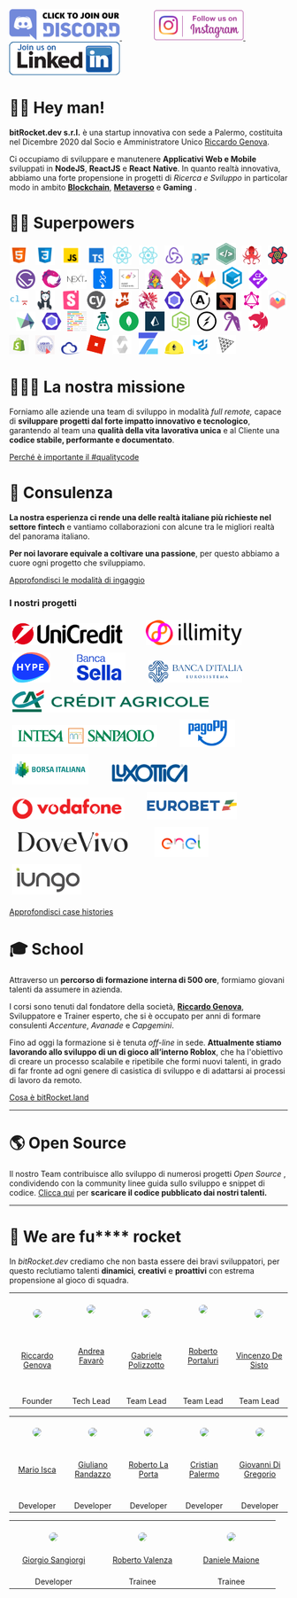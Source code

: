 <a href="https://discord.gg/EhwCjs5r5u" target="_blank">
<img src="/assets/images/join-discord.png" width=200px alt='Join Discord Server' title='Join Discord Server'>
</a> &nbsp;&nbsp;&nbsp;&nbsp;&nbsp;&nbsp;
<a href='https://www.instagram.com/bitrocket.dev/' target="_blank" rel="noopener">
<img style='margin-left: 30px' src="/assets/images/follow-us-on-instagram.png" height=54px alt='Follow Us On Instagram' title='Follow Us On Instagram'>
</a> &nbsp;&nbsp;&nbsp;&nbsp;&nbsp;&nbsp;
<a href="https://it.linkedin.com/company/bitrocketdev" target="_blank">
<img src="/assets/images/linkedin-follow-button-removebg-preview.png" width=200px height=60x alt="Follow Us On Linkedin" title="Follow Us On Linkedin"> 
</a>

# 👊🏾 Hey man!

**bitRocket.dev s.r.l.** è una startup innovativa con sede a Palermo, costituita nel Dicembre 2020 dal Socio e Amministratore Unico [Riccardo Genova](https://github.com/riccardogenova-bitrocketdev).

Ci occupiamo di sviluppare e manutenere **Applicativi Web e Mobile** sviluppati in **NodeJS**, **ReactJS** e **React** **Native**. In quanto realtà innovativa, abbiamo una forte propensione in progetti di _Ricerca e Sviluppo_ in particolar modo in ambito **[Blockchain](https://github.com/bitRocket-dev/.github/blob/main/pages/BLOCKCHAIN.md)**, **[Metaverso](https://github.com/bitRocket-dev/.github/blob/main/pages/METAVERSE.md)** e **Gaming** .

# 💪🏻 Superpowers

<p><img  src="/assets/stack/html.svg" width=35px alt='Html' title='Html'>&nbsp;&nbsp;&nbsp;<img  src="/assets/stack/css.svg" width=35px alt='Css' title='Css'>&nbsp;&nbsp;&nbsp;<img  src="/assets/stack/javascript.svg" width=35px alt='Javascript' title='Javascript'>&nbsp;&nbsp;&nbsp;<img  src="/assets/stack/typescript.svg" width=35px alt='Typescript' title='Typescript'>&nbsp;&nbsp;&nbsp;<img  src="/assets/stack/reactjs.svg" width=35px alt='Reactjs' title='Reactjs'>&nbsp;&nbsp;&nbsp;<img  src="/assets/stack/reactnative.svg" width=35px alt='Reactnative' title='Reactnative'>&nbsp;&nbsp;&nbsp;<img  src="/assets/stack/redux.svg" width=35px alt='Redux' title='Redux'>&nbsp;&nbsp;&nbsp;<img  src="/assets/stack/redux-form.jpeg" width=35px alt='Redux form' title='Redux form'>&nbsp;&nbsp;&nbsp;<img  src="/assets/stack/nativebase.jpeg" width=35px alt='Nativebase' title='Nativebase'>&nbsp;&nbsp;&nbsp;<img  src="/assets/stack/react-testing-library.png" width=35px alt='React testing library' title='React testing library'>&nbsp;&nbsp;&nbsp;<img  src="/assets/stack/react-query.svg" width=35px alt='React query' title='React query'>&nbsp;&nbsp;&nbsp;<img  src="/assets/stack/gatsby.svg" width=35px alt='Gatsby' title='Gatsby'>&nbsp;&nbsp;&nbsp;<img  src="/assets/stack/rxjs.svg" width=35px alt='Rxjs' title='Rxjs'>&nbsp;&nbsp;&nbsp;<img  src="/assets/stack/nextjs.svg" width=35px alt='NextJs' title='NextJs'>&nbsp;&nbsp;&nbsp;<img  src="/assets/stack/recoil.png" width=35px alt='Recoil' title='Recoil'>&nbsp;&nbsp;&nbsp;<img  src="/assets/stack/styled-components.png" width=35px alt='Styled components' title='Styled-components'>&nbsp;&nbsp;&nbsp;<img  src="/assets/stack/emotionjs.png" width=35px alt='Emotionjs' title='Emotionjs'>&nbsp;&nbsp;&nbsp;<img  src="/assets/stack/git.png" width=35px alt='Git' title='Git'>&nbsp;&nbsp;&nbsp;<img  src="/assets/stack/gitlab.webp" width=35px alt='Gitlab' title='Gitlab'>&nbsp;&nbsp;&nbsp;<img  src="/assets/stack/gitpod.png" width=35px alt='Gitpod' title='Gitpod'>&nbsp;&nbsp;&nbsp;<img  src="/assets/stack/commitizen.png" width=35px alt='Commitizen' title='Commitizen'>&nbsp;&nbsp;&nbsp;<img  src="/assets/stack/commitlint.svg" width=35px alt='Commitlint' title='Commitlint'>&nbsp;&nbsp;&nbsp;<img  src="/assets/stack/husky.svg" width=35px alt='Husky' title='Husky'>&nbsp;&nbsp;&nbsp;<img  src="/assets/stack/storybook.svg" width=35px alt='Storybook' title='Storybook'>&nbsp;&nbsp;&nbsp;<img  src="/assets/stack/cypress.svg" width=35px alt='Cypress' title='Cypress'>&nbsp;&nbsp;&nbsp;<img  src="/assets/stack/jest.svg" width=35px alt='Jest' title='Jest'>&nbsp;&nbsp;&nbsp;<img  src="/assets/stack/lerna.png" width=35px alt='Lerna' title='Lerna'>&nbsp;&nbsp;&nbsp;<img  src="/assets/stack/eslint.svg" width=35px alt='Eslint' title='Eslint'>&nbsp;&nbsp;&nbsp;<img  src="/assets/stack/apollographql.svg" width=35px alt='Apollo Graph' title='Apollo Graph'>&nbsp;&nbsp;&nbsp;<img  src="/assets/stack/mswjs.png" width=35px alt='Mswjs' title='Mswjs'>&nbsp;&nbsp;&nbsp;<img  src="/assets/stack/graphql.svg" width=35px alt='Graphql' title='Graphql'>&nbsp;&nbsp;&nbsp;<img  src="/assets/stack/chartjs.png" width=35px alt='ChartJS' title='ChartJS'>&nbsp;&nbsp;&nbsp;<img  src="/assets/stack/highcharts.svg" width=35px alt='Highcharts' title='Highcharts'>&nbsp;&nbsp;&nbsp;<img  src="/assets/stack/eslint.svg" width=35px alt='Eslint' title='Eslint'>&nbsp;&nbsp;&nbsp;<img  src="/assets/stack/prettier.svg" width=35px alt='Prettier' title='Prettier'>&nbsp;&nbsp;&nbsp;<img  src="/assets/stack/i18next.png" width=35px alt='I18next' title='I18next'>&nbsp;&nbsp;&nbsp;<img  src="/assets/stack/mongodb.svg" width=35px alt='Mongodb' title='Mongodb'>&nbsp;&nbsp;&nbsp;<img  src="/assets/stack/prismajs.png" width=35px alt='Prismajs' title='Prismajs'>&nbsp;&nbsp;&nbsp;<img  src="/assets/stack/nodejs.svg" width=35px alt='Nodejs' title='Nodejs'>&nbsp;&nbsp;&nbsp;<img  src="/assets/stack/socket-io.svg" width=35px alt='Socket io' title='Socket io'>&nbsp;&nbsp;&nbsp;<img  src="/assets/stack/ramdajs.png" width=35px alt='Ramdajs' title='Ramdajs'>&nbsp;&nbsp;&nbsp;<img  src="/assets/stack/nestjs.svg" width=35px alt='Nestjs' title='Nestjs'>&nbsp;&nbsp;&nbsp;<img  src="/assets/stack/shopify.png" width=35px alt='Shopify' title='Shopify'>&nbsp;&nbsp;&nbsp;<img  src="/assets/stack/liquid.png" width=35px alt='Liquid' title='Liquid'>&nbsp;&nbsp;&nbsp;<img  src="/assets/stack/ethers.png" width=35px alt='Ethers' title='Ethers'>&nbsp;&nbsp;&nbsp;<img  src="/assets/stack/roblox.webp" width=35px alt='Roblox' title='Roblox'>&nbsp;&nbsp;&nbsp;<img  src="/assets/stack/solidity.svg" width=35px alt='Solidity' title='Solidity'>&nbsp;&nbsp;&nbsp;<img  src="/assets/stack/openzeppelin.png" width=35px alt='Openzeppelin' title='Openzeppelin'>&nbsp;&nbsp;&nbsp;<img  src="/assets/stack/hardhat.png" width=35px alt='Hardhat' title='Hardhat'>&nbsp;&nbsp;&nbsp;<img  src="/assets/stack/material-ui.png" width=35px alt='Material ui' title='Material ui'>&nbsp;&nbsp;&nbsp;<img  src="/assets/stack/threejs.png" width=35px alt='Threejs' title='Threejs'></p>

# 🧑🏽‍🚀 La nostra missione

Forniamo alle aziende una team di sviluppo in modalità _full remote,_ capace di **sviluppare progetti dal forte impatto innovativo e tecnologico**, garantendo al team una **qualità della vita lavorativa unica** e al Cliente una **codice stabile, performante e documentato**.

[Perché è importante il #qualitycode](https://github.com/bitRocket-dev/.github/blob/main/pages/WHY_BITROCKET-DEV.md)

# 👔 Consulenza

**La nostra esperienza ci rende una delle realtà italiane più richieste nel settore fintech** e vantiamo collaborazioni con alcune tra le migliori realtà del panorama italiano.

**Per noi lavorare equivale a coltivare una passione**, per questo abbiamo a cuore ogni progetto che sviluppiamo.

[Approfondisci le modalità di ingaggio](https://github.com/bitRocket-dev/.github/blob/main/pages/ABOUT.md)

### I nostri progetti

<img src="https://github.com/bitRocket-dev/.github/blob/main/assets/clients/unicredit_logo.png" style=padding:5px height=40px alt='Unicredit' title='Unicredit'> &nbsp;&nbsp;&nbsp;&nbsp;&nbsp;&nbsp; <img src="https://github.com/bitRocket-dev/.github/blob/main/assets/clients/illimiti_logo.png" style=padding:5px height=45px alt='Illimity Bank' title='Illimity Bank'> &nbsp;&nbsp;&nbsp;&nbsp;&nbsp;&nbsp; <img src="https://github.com/bitRocket-dev/.github/blob/main/assets/clients/hype_logo.png" style=padding:5px height=55px alt='Hype' title='Hype'> &nbsp;&nbsp;&nbsp;&nbsp;&nbsp;&nbsp; <img src="https://github.com/bitRocket-dev/.github/blob/main/assets/clients/bancasella_logo.png" style=padding:5px height=55px  alt='Banca Sella' title='Banca Sella'> &nbsp;&nbsp;&nbsp;&nbsp;&nbsp;&nbsp; <img src="https://github.com/bitRocket-dev/.github/blob/main/assets/clients/bancaditalia_logo.png" style=padding:5px height=40px alt='Banca dItalia' title='Banca dItalia'> &nbsp;&nbsp;&nbsp;&nbsp;&nbsp;&nbsp; <img src="https://github.com/bitRocket-dev/.github/blob/main/assets/clients/creditagricole_logo.png" style=padding:5px height=40px alt='Crédit Agricole' title='Crédit Agricole'> &nbsp;&nbsp;&nbsp;&nbsp;&nbsp;&nbsp; <img src="https://github.com/bitRocket-dev/.github/blob/main/assets/clients/bancaintesa_logo.png" style=padding:5px height=40px alt='Banca Intesa' title='Banca Intesa'> &nbsp;&nbsp;&nbsp;&nbsp;&nbsp;&nbsp; <img src="https://github.com/bitRocket-dev/.github/blob/main/assets/clients/pagopa_logo.png" style=padding:5px height=50px alt='PagoPA' title='PagoPA'> &nbsp;&nbsp;&nbsp;&nbsp;&nbsp;&nbsp; <img src="https://github.com/bitRocket-dev/.github/blob/main/assets/clients/borsaitaliana_logo.png" height=55px style=padding:5px  alt='Borsa Italiana' title='Borsa Italiana'> &nbsp;&nbsp;&nbsp;&nbsp;&nbsp;&nbsp; <img src="https://github.com/bitRocket-dev/.github/blob/main/assets/clients/luxottica_logo.png" style=padding:5px height=40px alt='Luxottica' title='Luxottica'> &nbsp;&nbsp;&nbsp;&nbsp;&nbsp;&nbsp; <img src="https://github.com/bitRocket-dev/.github/blob/main/assets/clients/vodafone_logo.png" style=padding:5px height=40px alt='Vodafone' title='Vodafone'> &nbsp;&nbsp;&nbsp;&nbsp;&nbsp;&nbsp; <img src="https://github.com/bitRocket-dev/.github/blob/main/assets/clients/eurobet_logo.png" height=50px style=padding:5px  alt='Eurobet' title='Eurobet'> &nbsp;&nbsp;&nbsp;&nbsp;&nbsp;&nbsp; <img src="https://github.com/bitRocket-dev/.github/blob/main/assets/clients/dovevivo_logo.png" height=35px style=padding:15px margin-top:5px alt='DoveVivo' title='DoveVivo' > &nbsp;&nbsp;&nbsp;&nbsp;&nbsp; <img src="https://github.com/bitRocket-dev/.github/blob/main/assets/clients/enel_logo.png" style=padding:5px height=55px  alt='Enel' title='Enel'> &nbsp;&nbsp;&nbsp;&nbsp;&nbsp; <img src="https://github.com/bitRocket-dev/.github/blob/main/assets/clients/iungo_logo.png" style=padding:5px height=55px  alt='Iungo' title='Iungo'>

[Approfondisci case histories](https://github.com/bitRocket-dev/.github/blob/main/pages/CASE_HISTORY.md)

# 🎓 School

Attraverso un **percorso di formazione interna di 500 ore**, formiamo giovani talenti da assumere in azienda.

I corsi sono tenuti dal fondatore della società, **[Riccardo Genova](https://github.com/riccardogenova-bitrocketdev)**, Sviluppatore e Trainer esperto, che si è occupato per anni di formare consulenti _Accenture_, _Avanade_ e _Capgemini_.

Fino ad oggi la formazione si è tenuta _off-line_ in sede. **Attualmente stiamo lavorando allo sviluppo di un di gioco all’interno Roblox**, che ha l'obiettivo di creare un processo scalabile e ripetibile che formi nuovi talenti, in grado di far fronte ad ogni genere di casistica di sviluppo e di adattarsi ai processi di lavoro da remoto.

[Cosa è bitRocket.land](https://github.com/bitRocket-dev/.github/blob/main/projects/BITROCKET_LAND.md)

---

# 🌎 Open Source

Il nostro Team contribuisce allo sviluppo di numerosi progetti _Open Source_ , condividendo con la community linee guida sullo sviluppo e snippet di codice. [Clicca qui](https://github.com/bitRocket-dev/.github/blob/main/pages/OPEN_SOURCE.md) per **scaricare il codice pubblicato dai nostri talenti.**

---

# 🚀 We are fu\*\*\*\* rocket

In _bitRocket.dev_ crediamo che non basta essere dei bravi sviluppatori, per questo reclutiamo talenti **dinamici**, **creativi** e **proattivi** con estrema propensione al gioco di squadra.


  <table>
  <tr>
      <th align="center"><span>&nbsp;&nbsp;&nbsp;&nbsp;&nbsp;&nbsp;&nbsp;</span><br>
      <img src="https://github.com/riccardogenova-bitrocketdev.png" width="90px" style="border-radius: 50px"><br>
      <span>&nbsp;&nbsp;&nbsp;&nbsp;&nbsp;&nbsp;&nbsp;</span>
      <span>&nbsp;&nbsp;&nbsp;&nbsp;&nbsp;&nbsp;&nbsp;</span>
      <span>&nbsp;&nbsp;&nbsp;&nbsp;&nbsp;&nbsp;&nbsp;</span>
      <span>&nbsp;&nbsp;&nbsp;&nbsp;&nbsp;&nbsp;&nbsp;</span>
      <span>&nbsp;&nbsp;&nbsp;&nbsp;&nbsp;&nbsp;&nbsp;</span>
    </th>
    <th align="center"><span>&nbsp;&nbsp;&nbsp;&nbsp;&nbsp;&nbsp;&nbsp;</span>
      <br><img src="https://github.com/andreafavaro-bitrocketdev.png" width="90px" style="border-radius: 50px"><br>
      <span>&nbsp;&nbsp;&nbsp;&nbsp;&nbsp;&nbsp;&nbsp;</span>
      <span>&nbsp;&nbsp;&nbsp;&nbsp;&nbsp;&nbsp;&nbsp;</span>
      <span>&nbsp;&nbsp;&nbsp;&nbsp;&nbsp;&nbsp;&nbsp;</span>
      <span>&nbsp;&nbsp;&nbsp;&nbsp;&nbsp;&nbsp;&nbsp;</span>
      <span>&nbsp;&nbsp;&nbsp;&nbsp;&nbsp;&nbsp;&nbsp;</span>
    </th>
    <th align="center"><span>&nbsp;&nbsp;&nbsp;&nbsp;&nbsp;&nbsp;&nbsp;</span><br>
      <img src="https://github.com/gabrielepolizzotto-bitrocketdev.png" width="90px" style="border-radius: 50px"><br>
      <span>&nbsp;&nbsp;&nbsp;&nbsp;&nbsp;&nbsp;&nbsp;</span>
      <span>&nbsp;&nbsp;&nbsp;&nbsp;&nbsp;&nbsp;&nbsp;</span>
      <span>&nbsp;&nbsp;&nbsp;&nbsp;&nbsp;&nbsp;&nbsp;</span>
      <span>&nbsp;&nbsp;&nbsp;&nbsp;&nbsp;&nbsp;&nbsp;</span>
      <span>&nbsp;&nbsp;&nbsp;&nbsp;&nbsp;&nbsp;&nbsp;</span>
    </th>
    <th align="center"><span>&nbsp;&nbsp;&nbsp;&nbsp;&nbsp;&nbsp;&nbsp;</span>
      <br><img src="https://github.com/robertoportaluri-bitrocketdev.png" width="90px" style="border-radius: 50px"><br>
      <span>&nbsp;&nbsp;&nbsp;&nbsp;&nbsp;&nbsp;&nbsp;</span>
      <span>&nbsp;&nbsp;&nbsp;&nbsp;&nbsp;&nbsp;&nbsp;</span>
      <span>&nbsp;&nbsp;&nbsp;&nbsp;&nbsp;&nbsp;&nbsp;</span>
      <span>&nbsp;&nbsp;&nbsp;&nbsp;&nbsp;&nbsp;&nbsp;</span>
      <span>&nbsp;&nbsp;&nbsp;&nbsp;&nbsp;&nbsp;&nbsp;</span>
    </th>
    <th align="center"><span>&nbsp;&nbsp;&nbsp;&nbsp;&nbsp;&nbsp;&nbsp;</span>
      <br><img src="https://github.com/vincenzodesisto-bitrocketdev.png" width="90px" style="border-radius: 50px"><br>
      <span>&nbsp;&nbsp;&nbsp;&nbsp;&nbsp;&nbsp;&nbsp;</span>
      <span>&nbsp;&nbsp;&nbsp;&nbsp;&nbsp;&nbsp;&nbsp;</span>
      <span>&nbsp;&nbsp;&nbsp;&nbsp;&nbsp;&nbsp;&nbsp;</span>
      <span>&nbsp;&nbsp;&nbsp;&nbsp;&nbsp;&nbsp;&nbsp;</span>
      <span>&nbsp;&nbsp;&nbsp;&nbsp;&nbsp;&nbsp;&nbsp;</span>
    </th>
  </tr>
    <tr>
      <td align="center"><a href="https://github.com/riccardogenova-bitrocketdev">Riccardo Genova</a> <br>
      <span>&nbsp;&nbsp;&nbsp;&nbsp;&nbsp;&nbsp;&nbsp;</span>
      <span>&nbsp;&nbsp;&nbsp;&nbsp;&nbsp;&nbsp;&nbsp;</span>
      <span>&nbsp;&nbsp;&nbsp;&nbsp;&nbsp;&nbsp;&nbsp;</span>
      <span>&nbsp;&nbsp;&nbsp;&nbsp;&nbsp;&nbsp;&nbsp;</span>
      <span>&nbsp;&nbsp;&nbsp;&nbsp;&nbsp;&nbsp;&nbsp;</span>
      </td>
    <td align="center"><a href="https://github.com/bitRocket-dev/.github/blob/main/cv/ANDREA_CV.MD">Andrea Favarò</a><br>
      <span>&nbsp;&nbsp;&nbsp;&nbsp;&nbsp;&nbsp;&nbsp;</span>
      <span>&nbsp;&nbsp;&nbsp;&nbsp;&nbsp;&nbsp;&nbsp;</span>
      <span>&nbsp;&nbsp;&nbsp;&nbsp;&nbsp;&nbsp;&nbsp;</span>
      <span>&nbsp;&nbsp;&nbsp;&nbsp;&nbsp;&nbsp;&nbsp;</span>
      <span>&nbsp;&nbsp;&nbsp;&nbsp;&nbsp;&nbsp;&nbsp;</span>
      </td>
    <td align="center"><a href="https://github.com/bitRocket-dev/.github/blob/main/cv/GABRIELE_CV.md">Gabriele Polizzotto</a><br>
      <span>&nbsp;&nbsp;&nbsp;&nbsp;&nbsp;&nbsp;&nbsp;</span>
      <span>&nbsp;&nbsp;&nbsp;&nbsp;&nbsp;&nbsp;&nbsp;</span>
      <span>&nbsp;&nbsp;&nbsp;&nbsp;&nbsp;&nbsp;&nbsp;</span>
      <span>&nbsp;&nbsp;&nbsp;&nbsp;&nbsp;&nbsp;&nbsp;</span>
      <span>&nbsp;&nbsp;&nbsp;&nbsp;&nbsp;&nbsp;&nbsp;</span>
      </td>
    <td align="center"><a href="https://github.com/bitRocket-dev/.github/blob/main/cv/ROBERTO_P_CV.md">Roberto Portaluri</a><br>
      <span>&nbsp;&nbsp;&nbsp;&nbsp;&nbsp;&nbsp;&nbsp;</span>
      <span>&nbsp;&nbsp;&nbsp;&nbsp;&nbsp;&nbsp;&nbsp;</span>
      <span>&nbsp;&nbsp;&nbsp;&nbsp;&nbsp;&nbsp;&nbsp;</span>
      <span>&nbsp;&nbsp;&nbsp;&nbsp;&nbsp;&nbsp;&nbsp;</span>
      <span>&nbsp;&nbsp;&nbsp;&nbsp;&nbsp;&nbsp;&nbsp;</span>
      </td>
    <td align="center"><a href="https://github.com/bitRocket-dev/.github/blob/main/cv/VINCENZO_CV.md">Vincenzo De Sisto</a><br>
      <span>&nbsp;&nbsp;&nbsp;&nbsp;&nbsp;&nbsp;&nbsp;</span>
      <span>&nbsp;&nbsp;&nbsp;&nbsp;&nbsp;&nbsp;&nbsp;</span>
      <span>&nbsp;&nbsp;&nbsp;&nbsp;&nbsp;&nbsp;&nbsp;</span>
      <span>&nbsp;&nbsp;&nbsp;&nbsp;&nbsp;&nbsp;&nbsp;</span>
      <span>&nbsp;&nbsp;&nbsp;&nbsp;&nbsp;&nbsp;&nbsp;</span>
      </td>
  </tr>
    <tr>
    <td align="center">Founder</td>
    <td align="center">Tech Lead</td>
    <td align="center">Team Lead</td>
    <td align="center">Team Lead</td>
    <td align="center">Team Lead</td>
  </tr>
  </table>
    <table>
  <tr>
      <th align="center"><span>&nbsp;&nbsp;&nbsp;&nbsp;&nbsp;&nbsp;&nbsp;</span><br>
      <img src="https://github.com/marioisca-bitrocketdev.png" width="90px" style="border-radius: 90px"><br>
      <span>&nbsp;&nbsp;&nbsp;&nbsp;&nbsp;&nbsp;&nbsp;</span>
      <span>&nbsp;&nbsp;&nbsp;&nbsp;&nbsp;&nbsp;&nbsp;</span>
      <span>&nbsp;&nbsp;&nbsp;&nbsp;&nbsp;&nbsp;&nbsp;</span>
      <span>&nbsp;&nbsp;&nbsp;&nbsp;&nbsp;&nbsp;&nbsp;</span>
      <span>&nbsp;&nbsp;&nbsp;&nbsp;&nbsp;&nbsp;&nbsp;</span>
    </th>
    <th align="center"><span>&nbsp;&nbsp;&nbsp;&nbsp;&nbsp;&nbsp;&nbsp;</span><br>
      <img src="https://github.com/giulianorandazzo-bitrocketdev.png" width="90px" style="border-radius: 90px"><br>
      <span>&nbsp;&nbsp;&nbsp;&nbsp;&nbsp;&nbsp;&nbsp;</span>
      <span>&nbsp;&nbsp;&nbsp;&nbsp;&nbsp;&nbsp;&nbsp;</span>
      <span>&nbsp;&nbsp;&nbsp;&nbsp;&nbsp;&nbsp;&nbsp;</span>
      <span>&nbsp;&nbsp;&nbsp;&nbsp;&nbsp;&nbsp;&nbsp;</span>
      <span>&nbsp;&nbsp;&nbsp;&nbsp;&nbsp;&nbsp;&nbsp;</span>
    </th>
    <th align="center"><span>&nbsp;&nbsp;&nbsp;&nbsp;&nbsp;&nbsp;&nbsp;</span><br>
      <img src="https://github.com/robertolaporta-bitrocketdev.png" width="90px" style="border-radius: 90px"><br>
      <span>&nbsp;&nbsp;&nbsp;&nbsp;&nbsp;&nbsp;&nbsp;</span>
      <span>&nbsp;&nbsp;&nbsp;&nbsp;&nbsp;&nbsp;&nbsp;</span>
      <span>&nbsp;&nbsp;&nbsp;&nbsp;&nbsp;&nbsp;&nbsp;</span>
      <span>&nbsp;&nbsp;&nbsp;&nbsp;&nbsp;&nbsp;&nbsp;</span>
      <span>&nbsp;&nbsp;&nbsp;&nbsp;&nbsp;&nbsp;&nbsp;</span>
    </th>
    <th align="center"><span>&nbsp;&nbsp;&nbsp;&nbsp;&nbsp;&nbsp;&nbsp;</span><br>
      <img src="https://github.com/cristianpalermo-bitrocketdev.png" width="90px" style="border-radius: 50px"><br>
      <span>&nbsp;&nbsp;&nbsp;&nbsp;&nbsp;&nbsp;&nbsp;</span>
      <span>&nbsp;&nbsp;&nbsp;&nbsp;&nbsp;&nbsp;&nbsp;</span>
      <span>&nbsp;&nbsp;&nbsp;&nbsp;&nbsp;&nbsp;&nbsp;</span>
      <span>&nbsp;&nbsp;&nbsp;&nbsp;&nbsp;&nbsp;&nbsp;</span>
      <span>&nbsp;&nbsp;&nbsp;&nbsp;&nbsp;&nbsp;&nbsp;</span>
    </th>
    <th align="center"><span>&nbsp;&nbsp;&nbsp;&nbsp;&nbsp;&nbsp;&nbsp;</span><br>
      <img src="https://github.com/giovannidigregorio-bitrocketdev.png" width="90px" style="border-radius: 50px"><br>
      <span>&nbsp;&nbsp;&nbsp;&nbsp;&nbsp;&nbsp;&nbsp;</span>
      <span>&nbsp;&nbsp;&nbsp;&nbsp;&nbsp;&nbsp;&nbsp;</span>
      <span>&nbsp;&nbsp;&nbsp;&nbsp;&nbsp;&nbsp;&nbsp;</span>
      <span>&nbsp;&nbsp;&nbsp;&nbsp;&nbsp;&nbsp;&nbsp;</span>
      <span>&nbsp;&nbsp;&nbsp;&nbsp;&nbsp;&nbsp;&nbsp;</span>
    </th>
  </tr>
    <tr>
    <td align="center"><a href="https://github.com/bitRocket-dev/.github/blob/main/cv/MARIO_CV.md">Mario Isca</a> <br>
      <span>&nbsp;&nbsp;&nbsp;&nbsp;&nbsp;&nbsp;&nbsp;</span>
      <span>&nbsp;&nbsp;&nbsp;&nbsp;&nbsp;&nbsp;&nbsp;</span>
      <span>&nbsp;&nbsp;&nbsp;&nbsp;&nbsp;&nbsp;&nbsp;</span>
      <span>&nbsp;&nbsp;&nbsp;&nbsp;&nbsp;&nbsp;&nbsp;</span>
      <span>&nbsp;&nbsp;&nbsp;&nbsp;&nbsp;&nbsp;&nbsp;</span>
      </td>
    <td align="center"><a href="https://github.com/bitRocket-dev/.github/blob/main/cv/GIULIANO_CV.md">Giuliano Randazzo</a><br>
      <span>&nbsp;&nbsp;&nbsp;&nbsp;&nbsp;&nbsp;&nbsp;</span>
      <span>&nbsp;&nbsp;&nbsp;&nbsp;&nbsp;&nbsp;&nbsp;</span>
      <span>&nbsp;&nbsp;&nbsp;&nbsp;&nbsp;&nbsp;&nbsp;</span>
      <span>&nbsp;&nbsp;&nbsp;&nbsp;&nbsp;&nbsp;&nbsp;</span>
      <span>&nbsp;&nbsp;&nbsp;&nbsp;&nbsp;&nbsp;&nbsp;</span>
      </td>
    <td align="center"><a href="https://github.com/bitRocket-dev/.github/blob/main/cv/ROBERTO_L_CV.md">Roberto La Porta</a><br>
      <span>&nbsp;&nbsp;&nbsp;&nbsp;&nbsp;&nbsp;&nbsp;</span>
      <span>&nbsp;&nbsp;&nbsp;&nbsp;&nbsp;&nbsp;&nbsp;</span>
      <span>&nbsp;&nbsp;&nbsp;&nbsp;&nbsp;&nbsp;&nbsp;</span>
      <span>&nbsp;&nbsp;&nbsp;&nbsp;&nbsp;&nbsp;&nbsp;</span>
      <span>&nbsp;&nbsp;&nbsp;&nbsp;&nbsp;&nbsp;&nbsp;</span>
      </td>
    <td align="center"><a href="https://github.com/bitRocket-dev/.github/blob/main/cv/CRISTIAN_CV.md">Cristian Palermo</a><br>
      <span>&nbsp;&nbsp;&nbsp;&nbsp;&nbsp;&nbsp;&nbsp;</span>
      <span>&nbsp;&nbsp;&nbsp;&nbsp;&nbsp;&nbsp;&nbsp;</span>
      <span>&nbsp;&nbsp;&nbsp;&nbsp;&nbsp;&nbsp;&nbsp;</span>
      <span>&nbsp;&nbsp;&nbsp;&nbsp;&nbsp;&nbsp;&nbsp;</span>
      <span>&nbsp;&nbsp;&nbsp;&nbsp;&nbsp;&nbsp;&nbsp;</span>
      </td>
    <td align="center"><a href="https://github.com/bitRocket-dev/.github/blob/main/cv/GIOVANNI_CV.md">Giovanni Di Gregorio</a><br>
      <span>&nbsp;&nbsp;&nbsp;&nbsp;&nbsp;&nbsp;&nbsp;</span>
      <span>&nbsp;&nbsp;&nbsp;&nbsp;&nbsp;&nbsp;&nbsp;</span>
      <span>&nbsp;&nbsp;&nbsp;&nbsp;&nbsp;&nbsp;&nbsp;</span>
      <span>&nbsp;&nbsp;&nbsp;&nbsp;&nbsp;&nbsp;&nbsp;</span>
      <span>&nbsp;&nbsp;&nbsp;&nbsp;&nbsp;&nbsp;&nbsp;</span>
      </td>
  </tr>
    <tr>
    <td align="center">Developer</td>
    <td align="center">Developer</td>
    <td align="center">Developer</td>
    <td align="center">Developer</td>
    <td align="center">Developer</td>
  </tr>
  </table>
    <table>
  <tr>
      <th align="center"><span>&nbsp;&nbsp;&nbsp;&nbsp;&nbsp;&nbsp;&nbsp;</span>
        <br><img src="https://github.com/giorgiosangiorgi-bitrocketdev.png" width="90px" style="border-radius: 50px"><br>
      <span>&nbsp;&nbsp;&nbsp;&nbsp;&nbsp;&nbsp;&nbsp;</span>
      <span>&nbsp;&nbsp;&nbsp;&nbsp;&nbsp;&nbsp;&nbsp;</span>
      <span>&nbsp;&nbsp;&nbsp;&nbsp;&nbsp;&nbsp;&nbsp;</span>
      <span>&nbsp;&nbsp;&nbsp;&nbsp;&nbsp;&nbsp;&nbsp;</span>
      <span>&nbsp;&nbsp;&nbsp;&nbsp;&nbsp;&nbsp;&nbsp;</span>
    </th>
    <th align="center"><span>&nbsp;&nbsp;&nbsp;&nbsp;&nbsp;&nbsp;&nbsp;</span><br>
      <img src="https://github.com/robertovalenza-bitrocketdev.png" width="90px" style="border-radius: 50px"><br>
      <span>&nbsp;&nbsp;&nbsp;&nbsp;&nbsp;&nbsp;&nbsp;</span>
      <span>&nbsp;&nbsp;&nbsp;&nbsp;&nbsp;&nbsp;&nbsp;</span>
      <span>&nbsp;&nbsp;&nbsp;&nbsp;&nbsp;&nbsp;&nbsp;</span>
      <span>&nbsp;&nbsp;&nbsp;&nbsp;&nbsp;&nbsp;&nbsp;</span>
      <span>&nbsp;&nbsp;&nbsp;&nbsp;&nbsp;&nbsp;&nbsp;</span>
    </th>
    <th align="center"><span>&nbsp;&nbsp;&nbsp;&nbsp;&nbsp;&nbsp;&nbsp;</span>
      <br><img src="https://github.com/danielemaione-bitrocketdev.png" width="90px" style="border-radius: 50px"><br>
      <span>&nbsp;&nbsp;&nbsp;&nbsp;&nbsp;&nbsp;&nbsp;</span>
      <span>&nbsp;&nbsp;&nbsp;&nbsp;&nbsp;&nbsp;&nbsp;</span>
      <span>&nbsp;&nbsp;&nbsp;&nbsp;&nbsp;&nbsp;&nbsp;</span>
      <span>&nbsp;&nbsp;&nbsp;&nbsp;&nbsp;&nbsp;&nbsp;</span>
      <span>&nbsp;&nbsp;&nbsp;&nbsp;&nbsp;&nbsp;&nbsp;</span>
    </th>
  </tr>
    <tr>
    <td align="center"><a href="https://github.com/bitRocket-dev/.github/blob/main/cv/GIORGIO_CV.md">Giorgio Sangiorgi</a><br>
      <span>&nbsp;&nbsp;&nbsp;&nbsp;&nbsp;&nbsp;&nbsp;</span>
      <span>&nbsp;&nbsp;&nbsp;&nbsp;&nbsp;&nbsp;&nbsp;</span>
      <span>&nbsp;&nbsp;&nbsp;&nbsp;&nbsp;&nbsp;&nbsp;</span>
      <span>&nbsp;&nbsp;&nbsp;&nbsp;&nbsp;&nbsp;&nbsp;</span>
      <span>&nbsp;&nbsp;&nbsp;&nbsp;&nbsp;&nbsp;&nbsp;</span>
      </td>
      <td align="center"><a href="/">Roberto Valenza</a><br>
      <span>&nbsp;&nbsp;&nbsp;&nbsp;&nbsp;&nbsp;&nbsp;</span>
      <span>&nbsp;&nbsp;&nbsp;&nbsp;&nbsp;&nbsp;&nbsp;</span>
      <span>&nbsp;&nbsp;&nbsp;&nbsp;&nbsp;&nbsp;&nbsp;</span>
      <span>&nbsp;&nbsp;&nbsp;&nbsp;&nbsp;&nbsp;&nbsp;</span>
      <span>&nbsp;&nbsp;&nbsp;&nbsp;&nbsp;&nbsp;&nbsp;</span>
      </td>
      <td align="center"><a href="/">Daniele Maione</a><br>
      <span>&nbsp;&nbsp;&nbsp;&nbsp;&nbsp;&nbsp;&nbsp;</span>
      <span>&nbsp;&nbsp;&nbsp;&nbsp;&nbsp;&nbsp;&nbsp;</span>
      <span>&nbsp;&nbsp;&nbsp;&nbsp;&nbsp;&nbsp;&nbsp;</span>
      <span>&nbsp;&nbsp;&nbsp;&nbsp;&nbsp;&nbsp;&nbsp;</span>
      <span>&nbsp;&nbsp;&nbsp;&nbsp;&nbsp;&nbsp;&nbsp;</span>
      </td>
  </tr>
    <tr>
    <td align="center">Developer</td>
    <td align="center">Trainee</td>
    <td align="center">Trainee</td>
  </tr>
  </table>
